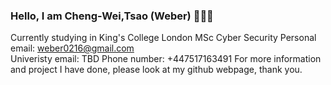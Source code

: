 ### Hello, I am Cheng-Wei,Tsao (Weber) 👋👋👋   
Currently studying in King's College London MSc Cyber Security
Personal email: weber0216@gmail.com  
Univeristy email: TBD
Phone number: +447517163491
For more information and project I have done, please look at my github webpage, thank you.
                     
<!--
**weber-tsao/weber-tsao** is a ✨ _special_ ✨ repository because its `README.md` (this file) appears on your GitHub profile.

Here are some ideas to get you started:

- 🔭 I’m currently working on ...
- 🌱 I’m currently learning ...
- 👯 I’m looking to collaborate on ...
- 🤔 I’m looking for help with ...
- 💬 Ask me about ...
- 📫 How to reach me: ...
- 😄 Pronouns: ...
- ⚡ Fun fact: ...
-->
